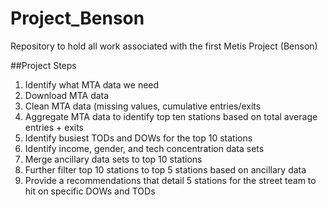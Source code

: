 # Project_Benson
Repository to hold all work associated with the first Metis Project (Benson)

##Project Steps
1. Identify what MTA data we need
2. Download MTA data
3. Clean MTA data (missing values, cumulative entries/exits
4. Aggregate MTA data to identify top ten stations based on total average entries + exits
5. Identify busiest TODs and DOWs for the top 10 stations
6. Identify income, gender, and tech concentration data sets
7. Merge ancillary data sets to top 10 stations
8. Further filter top 10 stations to top 5 stations based on ancillary data
9. Provide a recommendations that detail 5 stations for the street team to hit on specific DOWs and TODs
